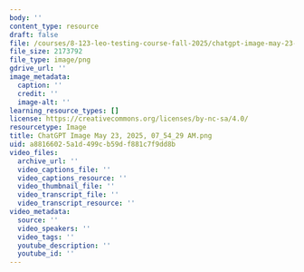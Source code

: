 ```yaml
---
body: ''
content_type: resource
draft: false
file: /courses/8-123-leo-testing-course-fall-2025/chatgpt-image-may-23-2025-07_54_29-am.png
file_size: 2173792
file_type: image/png
gdrive_url: ''
image_metadata:
  caption: ''
  credit: ''
  image-alt: ''
learning_resource_types: []
license: https://creativecommons.org/licenses/by-nc-sa/4.0/
resourcetype: Image
title: ChatGPT Image May 23, 2025, 07_54_29 AM.png
uid: a8816602-5a1d-499c-b59d-f881c7f9dd8b
video_files:
  archive_url: ''
  video_captions_file: ''
  video_captions_resource: ''
  video_thumbnail_file: ''
  video_transcript_file: ''
  video_transcript_resource: ''
video_metadata:
  source: ''
  video_speakers: ''
  video_tags: ''
  youtube_description: ''
  youtube_id: ''
---
```

